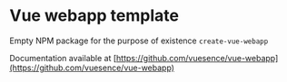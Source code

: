 # Vue webapp template

Empty NPM package for the purpose of existence `create-vue-webapp`

Documentation available at [https://github.com/vuesence/vue-webapp](https://github.com/vuesence/vue-webapp)
